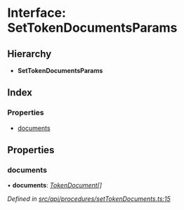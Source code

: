 # Interface: SetTokenDocumentsParams

## Hierarchy

* **SetTokenDocumentsParams**

## Index

### Properties

* [documents](settokendocumentsparams.md#documents)

## Properties

###  documents

• **documents**: *[TokenDocument](tokendocument.md)[]*

*Defined in [src/api/procedures/setTokenDocuments.ts:15](https://github.com/PolymathNetwork/polymesh-sdk/blob/c77f6a3e/src/api/procedures/setTokenDocuments.ts#L15)*
